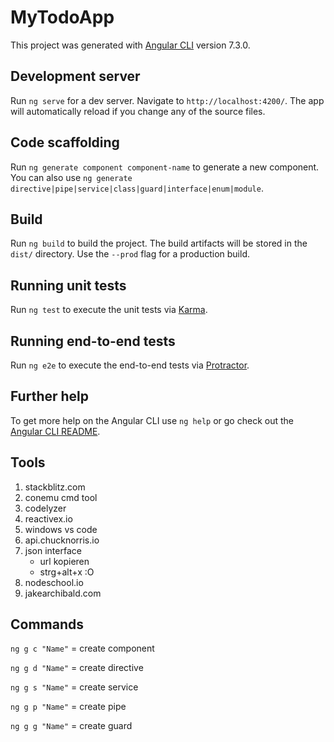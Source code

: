# MyTodoApp

This project was generated with [Angular CLI](https://github.com/angular/angular-cli) version 7.3.0.

## Development server

Run `ng serve` for a dev server. Navigate to `http://localhost:4200/`. The app will automatically reload if you change any of the source files.

## Code scaffolding

Run `ng generate component component-name` to generate a new component. You can also use `ng generate directive|pipe|service|class|guard|interface|enum|module`.

## Build

Run `ng build` to build the project. The build artifacts will be stored in the `dist/` directory. Use the `--prod` flag for a production build.

## Running unit tests

Run `ng test` to execute the unit tests via [Karma](https://karma-runner.github.io).

## Running end-to-end tests

Run `ng e2e` to execute the end-to-end tests via [Protractor](http://www.protractortest.org/).

## Further help

To get more help on the Angular CLI use `ng help` or go check out the [Angular CLI README](https://github.com/angular/angular-cli/blob/master/README.md).

## Tools

1. stackblitz.com
2. conemu cmd tool
3. codelyzer
4. reactivex.io
5. windows vs code
6. api.chucknorris.io
7. json interface
    - url kopieren
    - strg+alt+x :O
8. nodeschool.io
9. jakearchibald.com

## Commands

`ng g c "Name"` = create component

`ng g d "Name"` = create directive

`ng g s "Name"` = create service

`ng g p "Name"` = create pipe

`ng g g "Name"` = create guard